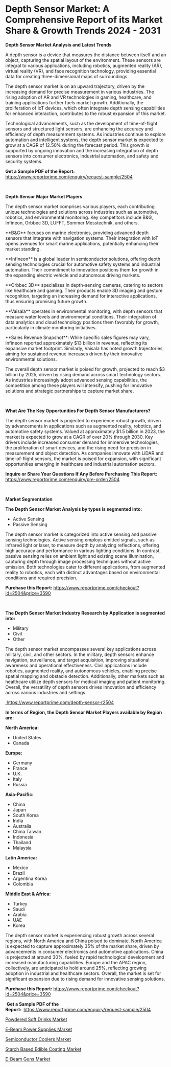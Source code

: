 <p><h1>Depth Sensor Market: A Comprehensive Report of its Market Share & Growth Trends 2024 - 2031</h1></p><p><strong>Depth Sensor Market Analysis and Latest Trends</strong></p>
<p><p>A depth sensor is a device that measures the distance between itself and an object, capturing the spatial layout of the environment. These sensors are integral to various applications, including robotics, augmented reality (AR), virtual reality (VR), and face recognition technology, providing essential data for creating three-dimensional maps of surroundings. </p><p>The depth sensor market is on an upward trajectory, driven by the increasing demand for precise measurement in various industries. The rising adoption of AR and VR technologies in gaming, healthcare, and training applications further fuels market growth. Additionally, the proliferation of IoT devices, which often integrate depth sensing capabilities for enhanced interaction, contributes to the robust expansion of this market. </p><p>Technological advancements, such as the development of time-of-flight sensors and structured light sensors, are enhancing the accuracy and efficiency of depth measurement systems. As industries continue to explore automation and intelligent systems, the depth sensor market is expected to grow at a CAGR of 12.50% during the forecast period. This growth is supported by ongoing innovation and the increasing integration of depth sensors into consumer electronics, industrial automation, and safety and security systems.</p></p>
<p><strong>Get a Sample PDF of the Report:&nbsp;</strong> <a href="https://www.reportprime.com/enquiry/request-sample/2504">https://www.reportprime.com/enquiry/request-sample/2504</a></p>
<p>&nbsp;</p>
<p><strong>Depth Sensor Major Market Players</strong></p>
<p><p>The depth sensor market comprises various players, each contributing unique technologies and solutions across industries such as automotive, robotics, and environmental monitoring. Key competitors include B&G, Infineon, Orbbec 3D, LUFFT, Sommer Messtechnik, and others.</p><p>**B&G** focuses on marine electronics, providing advanced depth sensors that integrate with navigation systems. Their integration with IoT opens avenues for smart marine applications, potentially enhancing their market standing.</p><p>**Infineon** is a global leader in semiconductor solutions, offering depth sensing technologies crucial for automotive safety systems and industrial automation. Their commitment to innovation positions them for growth in the expanding electric vehicle and autonomous driving markets.</p><p>**Orbbec 3D** specializes in depth-sensing cameras, catering to sectors like healthcare and gaming. Their products enable 3D imaging and gesture recognition, targeting an increasing demand for interactive applications, thus ensuring promising future growth.</p><p>**Vaisala** operates in environmental monitoring, with depth sensors that measure water levels and environmental conditions. Their integration of data analytics and cloud technology positions them favorably for growth, particularly in climate monitoring initiatives.</p><p>**Sales Revenue Snapshot**: While specific sales figures may vary, Infineon reported approximately $13 billion in revenue, reflecting its expansive market footprint. Similarly, Vaisala has noted growth trajectories, aiming for sustained revenue increases driven by their innovative environmental solutions.</p><p>The overall depth sensor market is poised for growth, projected to reach $3 billion by 2025, driven by rising demand across smart technology sectors. As industries increasingly adopt advanced sensing capabilities, the competition among these players will intensify, pushing for innovative solutions and strategic partnerships to capture market share.</p></p>
<p>&nbsp;</p>
<p><strong>What Are The Key Opportunities For Depth Sensor Manufacturers?</strong></p>
<p><p>The depth sensor market is projected to experience robust growth, driven by advancements in applications such as augmented reality, robotics, and automotive safety systems. Valued at approximately $1.5 billion in 2023, the market is expected to grow at a CAGR of over 20% through 2030. Key drivers include increased consumer demand for immersive technologies, the proliferation of smart devices, and the rising need for precision in measurement and object detection. As companies innovate with LiDAR and time-of-flight sensors, the market is poised for expansion, with significant opportunities emerging in healthcare and industrial automation sectors.</p></p>
<p><strong>Inquire or Share Your Questions If Any Before Purchasing This Report:</strong> <a href="https://www.reportprime.com/enquiry/pre-order/2504">https://www.reportprime.com/enquiry/pre-order/2504</a></p>
<p>&nbsp;</p>
<p><strong>Market Segmentation</strong></p>
<p><strong>The Depth Sensor Market Analysis by types is segmented into:</strong></p>
<p><ul><li>Active Sensing</li><li>Passive Sensing</li></ul></p>
<p><p>The depth sensor market is categorized into active sensing and passive sensing technologies. Active sensing employs emitted signals, such as infrared light or laser, to measure depth by analyzing reflections, offering high accuracy and performance in various lighting conditions. In contrast, passive sensing relies on ambient light and existing scene illumination, capturing depth through image processing techniques without active emission. Both technologies cater to different applications, from augmented reality to robotics, each with distinct advantages based on environmental conditions and required precision.</p></p>
<p><strong>Purchase this Report:&nbsp;</strong><a href="https://www.reportprime.com/checkout?id=2504&price=3590">https://www.reportprime.com/checkout?id=2504&price=3590</a></p>
<p>&nbsp;</p>
<p><strong>The Depth Sensor Market Industry Research by Application is segmented into:</strong></p>
<p><ul><li>Military</li><li>Civil</li><li>Other</li></ul></p>
<p><p>The depth sensor market encompasses several key applications across military, civil, and other sectors. In the military, depth sensors enhance navigation, surveillance, and target acquisition, improving situational awareness and operational effectiveness. Civil applications include robotics, augmented reality, and autonomous vehicles, enabling precise spatial mapping and obstacle detection. Additionally, other markets such as healthcare utilize depth sensors for medical imaging and patient monitoring. Overall, the versatility of depth sensors drives innovation and efficiency across various industries and settings.</p></p>
<p><a href="https://www.reportprime.com/depth-sensor-r2504">&nbsp;https://www.reportprime.com/depth-sensor-r2504</a></p>
<p><strong>In terms of Region, the Depth Sensor Market Players available by Region are:</strong></p>
<p>
    <p> <strong> North America: </strong>
        <ul>
            <li>United States</li>
            <li>Canada</li>
        </ul>
        </p> 
    <p> <strong> Europe: </strong>
        <ul>
            <li>Germany</li>
            <li>France</li>
            <li>U.K.</li>
            <li>Italy</li>
            <li>Russia</li>
        </ul>
        </p> 
    <p> <strong> Asia-Pacific: </strong>
        <ul>
            <li>China</li>
            <li>Japan</li>
            <li>South Korea</li>
            <li>India</li>
            <li>Australia</li>
            <li>China Taiwan</li>
            <li>Indonesia</li>
            <li>Thailand</li>
            <li>Malaysia</li>
        </ul>
        </p> 
    <p> <strong> Latin America: </strong>
        <ul>
            <li>Mexico</li>
            <li>Brazil</li>
            <li>Argentina Korea</li>
            <li>Colombia</li>
        </ul>
        </p> 
    <p> <strong> Middle East & Africa: </strong>
        <ul>
            <li>Turkey</li>
            <li>Saudi</li>
            <li>Arabia</li>
            <li>UAE</li>
            <li>Korea</li>
        </ul>
    </p>
    </p>
<p><p>The depth sensor market is experiencing robust growth across several regions, with North America and China poised to dominate. North America is expected to capture approximately 35% of the market share, driven by advancements in consumer electronics and automotive applications. China is projected at around 30%, fueled by rapid technological development and increased manufacturing capabilities. Europe and the APAC region, collectively, are anticipated to hold around 25%, reflecting growing adoption in industrial and healthcare sectors. Overall, the market is set for significant expansion due to rising demand for innovative sensing solutions.</p></p>
<p><strong>Purchase this Report: </strong><a href="https://www.reportprime.com/checkout?id=2504&price=3590">https://www.reportprime.com/checkout?id=2504&price=3590</a></p>
<p>&nbsp;<strong>Get a Sample PDF of the Report:&nbsp;&nbsp;</strong><a href="https://www.reportprime.com/enquiry/request-sample/2504">https://www.reportprime.com/enquiry/request-sample/2504</a></p>
<p><strong></strong></p>
<p><p><a href="https://www.linkedin.com/pulse/insights-powdered-soft-drinks-market-size-which-expanding-52-f7eke?trackingId=cC7TOHptRsSAfsLOos5SBg%3D%3D">Powdered Soft Drinks Market</a></p><p><a href="https://issuu.com/reportprime-2/docs/e-beam-power-supplies-market-size-2_4b5623dd81fe5f">E-Beam Power Supplies Market</a></p><p><a href="https://github.com/mahnoor2003/Market-Research-Report-List-6/blob/main/semiconductor-coolers-market.md">Semiconductor Coolers Market</a></p><p><a href="https://www.linkedin.com/pulse/global-starch-based-edible-coating-market-status-2024-2031-grw7e?trackingId=UX07YfyOSwq1xTtMsuUFQQ%3D%3D">Starch Based Edible Coating Market</a></p><p><a href="https://issuu.com/reportprime-2/docs/e-beam-guns-market-size-2030.pptx_4d8ea9fc7e4e97">E-Beam Guns Market</a></p></p>
